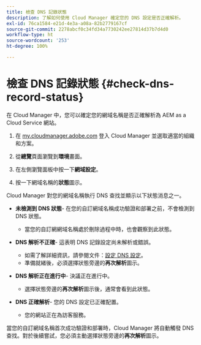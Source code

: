 ```yaml
---
title: 檢查 DNS 記錄狀態
description: 了解如何使用 Cloud Manager 確定您的 DNS 設定是否正確解析。
exl-id: 76ca1584-e21d-4e3a-a08a-82b2779167cf
source-git-commit: 2278abcf0c34fd34a7730242ee27814d37b7d4d0
workflow-type: ht
source-wordcount: '253'
ht-degree: 100%

---
```


# 檢查 DNS 記錄狀態 {#check-dns-record-status}

在 Cloud Manager 中，您可以確定您的網域名稱是否正確解析為 AEM as a Cloud Service 網站。

1. 在 [my.cloudmanager.adobe.com](https://my.cloudmanager.adobe.com/) 登入 Cloud Manager 並選取適當的組織和方案。

1. 從&#x200B;**總覽**&#x200B;頁面瀏覽到&#x200B;**環境**&#x200B;畫面。

1. 在左側瀏覽面板中按一下&#x200B;**網域設定**。

1. 按一下網域名稱的&#x200B;**狀態**&#x200B;圖示。

Cloud Manager 對您的網域名稱執行 DNS 查找並顯示以下狀態消息之一。

* **未檢測到 DNS 狀態**- 在您的自訂網域名稱成功驗證和部署之前，不會檢測到 DNS 狀態。

   * 當您的自訂網網域名稱處於刪除過程中時，也會觀察到此狀態。

* **DNS 解析不正確**- 這表明 DNS 記錄設定尚未解析或錯誤。

   * 如需了解詳細資訊，請參閱文件：[設定 DNS 設定](/help/implementing/cloud-manager/custom-domain-names/configure-dns-settings.md)。
   * 準備就緒後，必須選擇狀態旁邊的&#x200B;**再次解析**&#x200B;圖示。

* **DNS 解析正在進行中**- 決議正在進行中。

   * 選擇狀態旁邊的&#x200B;**再次解析**&#x200B;圖示後，通常會看到此狀態。

* **DNS 正確解析**- 您的 DNS 設定已正確配置。

   * 您的網站正在為訪客服務。

當您的自訂網域名稱首次成功驗證和部署時，Cloud Manager 將自動觸發 DNS 查找。對於後續嘗試，您必須主動選擇狀態旁邊的&#x200B;**再次解析**&#x200B;圖示。
